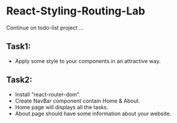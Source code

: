 # React-Styling-Routing-Lab

Continue on todo-list project ...

## Task1:

* Apply some style to your components in an attractive way.
    
## Task2:

* Install "react-router-dom".  
* Create NavBar component contain Home & About.
* Home page will displays all the tasks.
* About page should have some information about your website.
    

